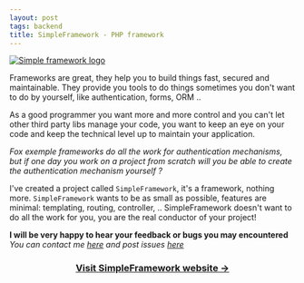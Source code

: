 ```yaml
---
layout: post
tags: backend
title: SimpleFramework - PHP framework
---
```


<a title="visit SimpleFramework website" target="_blank" href="http://simple-php-framework.org/">
<img alt="Simple framework logo" src="/assets/images/2011-simple-php-framework.png" />
</a>

Frameworks are great, they help you to build things fast, secured and maintainable. They provide you tools to do things sometimes you don't want to do by yourself, like authentication, forms, ORM .. 

As a good programmer you want more and more control and you can't let other third party libs manage your code, you want to keep an eye on your code and keep the technical level up to maintain your application. 

_Fox exemple frameworks do all the work for authentication mechanisms, 
but if one day you work on a project from scratch 
will you be able to create the authentication mechanism yourself ?_

I've created a project called `SimpleFramework`, it's a framework, nothing more. `SimpleFramework` wants to be as small as possible, features are minimal: templating, routing, controller, .. SimpleFramework doesn't want to do all the work for you, you are the real conductor of your project!

__I will be very happy to hear your feedback or bugs you may encountered__
_You can contact me [here](/about) and post issues [here](https://github.com/gordonslondon/SimpleFramework/issues/new)_

<div style="text-align:center">
<h3><a target="_blank" href="http://simple-php-framework.org/">Visit SimpleFramework website →</a></h3>
</div>

